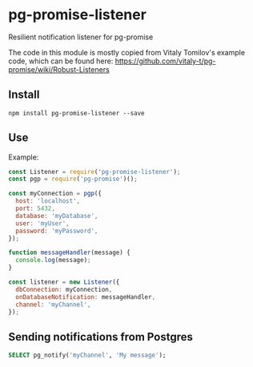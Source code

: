 # pg-promise-listener

Resilient notification listener for pg-promise

The code in this module is mostly copied from Vitaly Tomilov's example code, which can be found here:
https://github.com/vitaly-t/pg-promise/wiki/Robust-Listeners

## Install

```
npm install pg-promise-listener --save
```

## Use

Example:

```javascript
const Listener = require('pg-promise-listener');
const pgp = require('pg-promise')();

const myConnection = pgp({
  host: 'localhost',
  port: 5432,
  database: 'myDatabase',
  user: 'myUser',
  password: 'myPassword',
});

function messageHandler(message) {
  console.log(message);
}

const listener = new Listener({
  dbConnection: myConnection,
  onDatabaseNotification: messageHandler,
  channel: 'myChannel',
});
```

## Sending notifications from Postgres

```sql
SELECT pg_notify('myChannel', 'My message');
```
